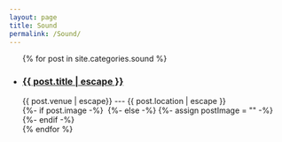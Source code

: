 ```yaml
---
layout: page
title: Sound
permalink: /Sound/
---
```


<ul class="post-list">
  {% for post in site.categories.sound %}
    <li>
        <h3>
          <a class="post-link" href="{{ post.url | relative_url }}">
            {{ post.title | escape }}
          </a>
        </h3>
        <!-- {%- assign date_format = site.minima.date_format | default: "%b %-d, %Y" -%} -->
        <span class="post-meta"><!-- {{ post.date | date: date_format }} --- -->{{ post.venue | escape}} --- {{ post.location | escape }}</span>
        <br />
    {%- if post.image -%}
        <a class="post-link" href="{{ post.url | relative_url }}"><img src="{{- post.image | relative_url -}}" alt="" class="post-image"></a>
    {%- else -%}
        {%- assign postImage = "" -%}
    {%- endif -%}
    </li>
  {% endfor %}
</ul>
